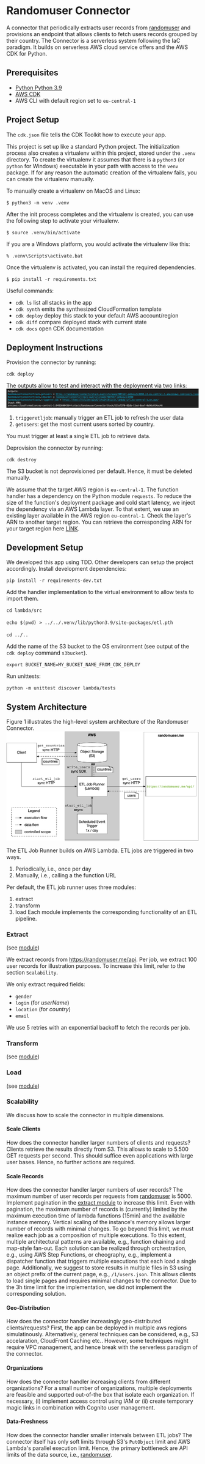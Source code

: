 # Randomuser Connector
A connector that periodically extracts user records from [randomuser](https://randomuser.me/api) and provisions an endpoint that allows clients to fetch users records grouped by their country.
The Connector is a serverless system following the IaC paradigm.
It builds on serverless AWS cloud service offers and the AWS CDK for Python.

## Prerequisites
- [Python Python 3.9](https://www.python.org/downloads/)
- [AWS CDK](https://docs.aws.amazon.com/cdk/v2/guide/getting_started.html)
- AWS CLI with default region set to `eu-central-1`

## Project Setup
The `cdk.json` file tells the CDK Toolkit how to execute your app.

This project is set up like a standard Python project.  The initialization
process also creates a virtualenv within this project, stored under the `.venv`
directory.  To create the virtualenv it assumes that there is a `python3`
(or `python` for Windows) executable in your path with access to the `venv`
package. If for any reason the automatic creation of the virtualenv fails,
you can create the virtualenv manually.

To manually create a virtualenv on MacOS and Linux:

```
$ python3 -m venv .venv
```

After the init process completes and the virtualenv is created, you can use the following
step to activate your virtualenv.

```
$ source .venv/bin/activate
```

If you are a Windows platform, you would activate the virtualenv like this:

```
% .venv\Scripts\activate.bat
```

Once the virtualenv is activated, you can install the required dependencies.

```
$ pip install -r requirements.txt
```
Useful commands:

 * `cdk ls`          list all stacks in the app
 * `cdk synth`       emits the synthesized CloudFormation template
 * `cdk deploy`      deploy this stack to your default AWS account/region
 * `cdk diff`        compare deployed stack with current state
 * `cdk docs`        open CDK documentation


## Deployment Instructions
Provision the connector by running:

    cdk deploy

The outputs allow to test and interact with the deployment via two links:
![Example Outputs](docs/cdk_outputs.png)

1. `triggeretljob`: manually trigger an ETL job to refresh the user data
2. `getUsers`: get the most current users sorted by country.

You must trigger at least a single ETL job to retrieve data.

Deprovision the connector by running:

    cdk destroy

The S3 bucket is not deprovisioned per default. Hence, it must be deleted manually.

We assume that the target AWS region is `eu-central-1`. The function handler has
a dependency on the Python module `requests`. To reduce the size of the function's deployment package and cold start latency, we inject the dependency via an AWS Lambda layer. To that extent, we use an existing layer available in
the AWS region `eu-central-1`. Check the layer's ARN to another target region. You can retrieve the corresponding ARN for your target region here [LINK](https://github.com/keithrozario/Klayers).

## Development Setup
We developed this app using TDD.
Other developers can setup the project accordingly.
Install development dependencies:

    pip install -r requirements-dev.txt

Add the handler implementation to the virtual environment to allow tests to import them.

    cd lambda/src

    echo $(pwd) > ../../.venv/lib/python3.9/site-packages/etl.pth

    cd ../..

Add the name of the S3 bucket to the OS environment (see output of the `cdk deploy` command `s3bucket`). 

    export BUCKET_NAME=MY_BUCKET_NAME_FROM_CDK_DEPLOY

Run unittests:

    python -m unittest discover lambda/tests


## System Architecture
Figure 1 illustrates the high-level system architecture of the Randomuser Connector.
![System Architecture](docs/system_architecture.gif)

The ETL Job Runner builds on AWS Lambda. ETL jobs are triggered in two ways.
1. Periodically, i.e., once per day
2. Manually, i.e., calling a the function URL

Per default, the ETL job runner uses three modules:
1. extract
2. transform
3. load
Each module implements the corresponding functionality of an ETL pipeline.

### Extract
(see [module](lambda/src/etl/extract.py))

We extract records from https://randomuser.me/api. Per job, we extract 100 user records for illustration purposes. To increase this limit,
refer to the section `Scalability`. 

We only extract required fields:
- `gender`
- `login` (for *userName*)
- `location` (for *country*)
- `email`

We use 5 retries with an exponential backoff to fetch the records per job.

### Transform
(see [module](lambda/src/etl/transform.py))

### Load
(see [module](lambda/src/etl/load.py))

### Scalability
We discuss how to scale the connector in multiple dimensions.
#### Scale Clients
How does the connector handler larger numbers of clients and requests?
Clients retrieve the results directly from S3. This allows to scale to 5.500 GET requests per second. This should suffice even applications with large user bases.
Hence, no further actions are required.

#### Scale Records
How does the connector handler larger numbers of user records?
The maximum number of user records per requests from [randomuser](https://randomuser.me/api) is 5000. Implement pagination in the [extract module](lambda/src/etl/extract.py) to increase this limit. Even with pagination, the maximum number of records is (currently) limited by the maximum execution time of lambda functions (15min) and the available instance memory. Vertical scaling of the instance's memory allows larger number of records with minimal changes. To go beyond this limit, we must realize each job as a composition of multiple executions. To this extent, multiple architectural patterns are available, e.g., function chaining and map-style fan-out. Each solution can be realized through orchestration, e.g., using AWS Step Functions, or cheography, e.g., implement a dispatcher function that triggers multiple executions that each load a single page. Additionally, we suggest to store results in multiple files in S3 using an object prefix of the current page, e.g., `/1/users.json`. This allows clients to load single pages and requires minimal changes to the connector. Due to the 3h time limit for the implementation, we did not implement the corresponding solution.

#### Geo-Distribution
How does the connector handler increasingly geo-distributed clients/requests?
First, the app can be deployed in multiple aws regions simulatinously.
Alternatively, general techniques can be considered, e.g., S3 accelaration, CloudFront Caching etc.. However, some techniques might require VPC management, and hence break with the serverless paradigm of the connector.

#### Organizations
How does the connector handler increasing clients from different organizations?
For a small number of organizations, multiple deployments are feasible and supported out-of-the box that isolate each organization. If necessary, (i) implement access control using IAM or (ii) create temporary magic links in combination with Cognito user management.

#### Data-Freshness
How does the connector handler smaller intervals between ETL jobs?
The connector itself has only soft limits through S3's `PutObject` limit and AWS Lambda's parallel execution limit. Hence, the primary bottleneck are API limits of the data source, i.e., [randomuser](https://randomuser.me/api).
